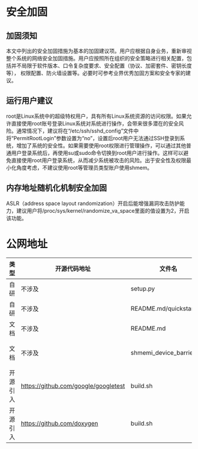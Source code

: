 # 安全加固
## 加固须知

本文中列出的安全加固措施为基本的加固建议项。用户应根据自身业务，重新审视整个系统的网络安全加固措施。用户应按照所在组织的安全策略进行相关配置，包括并不局限于软件版本、口令复杂度要求、安全配置（协议、加密套件、密钥长度等）， 权限配置、防火墙设置等。必要时可参考业界优秀加固方案和安全专家的建议。

## 运行用户建议

root是Linux系统中的超级特权用户，具有所有Linux系统资源的访问权限。如果允许直接使用root账号登录Linux系统对系统进行操作，会带来很多潜在的安全风险。通常情况下，建议将在“/etc/ssh/sshd_config”文件中将“PermitRootLogin”参数设置为“no”，设置后root用户无法通过SSH登录到系统，增加了系统的安全性。如果需要使用root权限进行管理操作，可以通过其他普通用户登录系统后，再使用su或sudo命令切换到root用户进行操作。这样可以避免直接使用root用户登录系统，从而减少系统被攻击的风险。出于安全性及权限最小化角度考虑，不建议使用root等管理员类型账户使用shmem。

## 内存地址随机化机制安全加固

ASLR（address space layout randomization）开启后能增强漏洞攻击防护能力，建议用户将/proc/sys/kernel/randomize_va_space里面的值设置为2，开启该功能。



# 公网地址

| 类型   | 开源代码地址 | 文件名 | 公网IP地址/公网URL地址/域名/邮箱地址 | 用途说明 |
|------|-----------------|-------------|---------------------|-------------------|
| 自研   | 不涉及 | setup.py                   | https://open.codehub.huawei.com/innersource/OpenComputingKit_G/MatrixMemory/shmem | 依赖的开源代码仓            |
| 自研   | 不涉及 | README.md/quickstart.md                   | https://gitee.com/ascend/catlass.git | 依赖的开源代码仓            |
| 文档   | 不涉及 | README.md                    | https://www.hiascend.com/document/detail/zh/canncommercial/81RC1/softwareinst/instg/instg_0000.html?Mode=PmIns&InstallType=local&OS=Ubuntu&Software=cannToolKit | CANN商发文档            |
| 文档   | 不涉及 | shmemi_device_barrier.h                   | https://www.inf.ed.ac.uk/teaching/courses/ppls/BarrierPaper.pdf | 并行编程语言和系统            |
| 开源引入   | https://github.com/google/googletest | build.sh                   | https://github.com/google/googletest.git | gtest测试框架            |
| 开源引入   | https://github.com/doxygen | build.sh                   | https://github.com/doxygen/doxygen/releases/download/Release_1_9_3/doxygen-1.9.3.src.tar.gz | doxygen文档生成工具            |
